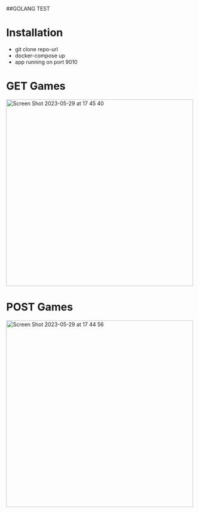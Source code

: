 ##GOLANG TEST

# Installation
* git clone repo-url
* docker-compose up
* app running on port 9010

# GET Games

<img width="500" alt="Screen Shot 2023-05-29 at 17 45 40" src="https://github.com/abdil1234/test-golang/assets/31970269/481c4a23-432e-46a9-84dd-362756fe1c5b">


# POST Games
<img width="500" alt="Screen Shot 2023-05-29 at 17 44 56" src="https://github.com/abdil1234/test-golang/assets/31970269/163e9e72-20fe-4650-b596-b399a3886e9b">
